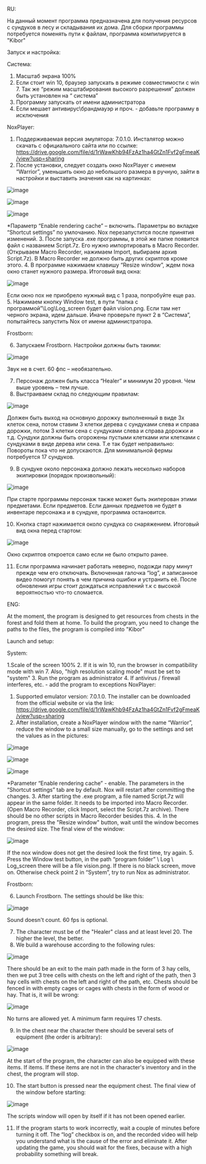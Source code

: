 RU:

На данный момент программа предназначена для получения ресурсов с сундуков в лесу и складывания их дома. Для сборки программы потребуется поменять пути к файлам, программа компилируется в "Kibor"

Запуск и настройка:

Система:
1.	Масштаб экрана 100%
2.	Если стоит win 10, браузер запускать в режиме совместимости с win 7. Так же “режим масштабирования высокого разрешения” должен быть установлен на “ система”
3.	Программу запускать от имени администратора
4.	Если мешает антивирус\брандмауэр и проч. - добавьте программу в исключения


NoxPlayer:
1. Поддерживаемая версия эмулятора: 7.0.1.0. Инсталятор можно скачать с официального сайта или по ссылке: https://drive.google.com/file/d/1rWawKhb94FzAz1ha4GtZn1Fvf2gFmeaK/view?usp=sharing
2. После установки, следует создать окно NoxPlayer с именем “Warrior”,  уменьшить окно до небольшого размера в ручную, зайти в настройки и выставить значения как на картинках:
 
 ![image](https://user-images.githubusercontent.com/82238236/130220428-147f7e9d-a1a6-4ba1-8487-bd2b1358908c.png)
 
 ![image](https://user-images.githubusercontent.com/82238236/130220441-48fbb540-1ced-45dd-98ed-2c3498927853.png)
 
 ![image](https://user-images.githubusercontent.com/82238236/130220452-4c4205a3-68f9-4b9e-918a-aa9ed8f07ec1.png)

*Параметр “Enable rendering cache” – включить. Параметры во вкладке “Shortcut settings” по умлочанию. Nox перезапустится после принятия изменений.
3. После запуска .exe программы, в этой же папке появится файл с названием Script.7z. Его нужно импортировать в Macro Recorder. (Открываем Macro Recorder, нажимаем Import, выбираем архив Script.7z). В Macro Recorder не должно быть других скриптов кроме этого.
4. В программе нажимаем клавишу “Resize window”, ждем пока окно станет нужного размера. Итоговый вид окна:

 ![image](https://user-images.githubusercontent.com/82238236/130220467-5e625cdd-7100-4df1-8c53-8e2f81875efb.png)

Если окно nox не приобрело нужный вид с 1 раза, попробуйте еще раз.
5. Нажимаем кнопку Window test, в пути “папка с программой”\Log\Log_screen будет файл vision.png. Если там нет черного экрана, идем дальше. Иначе проверьте пункт 2 в “Система”, попытайтесь запустить Nox от имени администратора. 

Frostborn:

6. Запускаем Frostborn. Настройки должны быть такими:
 
 ![image](https://user-images.githubusercontent.com/82238236/130220508-18af8e3f-4818-4795-a150-c34e340619e2.png)
 
Звук не в счет. 60 фпс – необязательно.

7. Персонаж должен быть класса “Healer” и минимум 20 уровня. Чем выше уровень – тем лучше.
9. Выстраиваем склад по следующим правилам:

![image](https://user-images.githubusercontent.com/82238236/130220536-33e4e152-c6af-49a3-86a2-7f0e4ec7a620.png)
 
Должен быть выход на основную дорожку выполненный в виде 3х клеток сена, потом ставим 3 клетки дерева с сундуками слева и справа дорожки, потом 3 клетки сена  с сундуками слева и справа дорожки и т.д. Сундуки должны быть огорожены пустыми клетками или клетками с сундуками в виде дерева или сена. Т.е так будет неправильно:
 Повороты пока что не допускаются. Для минимальной фермы потребуется 17 сундуков. 
 
9. В сундуке около персонажа должно лежать несколько наборов экипировки (порядок произвольный):

![image](https://user-images.githubusercontent.com/82238236/130220557-2c9438f4-4d56-4003-8ff4-9a0402e1f250.png)
 
При старте программы персонаж также может быть экиперован этими предметами. Если предметов. Если данных предметов не будет в инвентаре персонажа и в сундуке, программа остановится.

10. Кнопка старт нажимается около сундука со снаряжением. Итоговый вид окна перед стартом:

![image](https://user-images.githubusercontent.com/82238236/130220572-61d2ccda-b9f4-443f-a6c7-73a3b116460e.png)
 
Окно скриптов откроется само если не было открыто ранее.

11. Если программа начинает работать неверно, подожди пару минут прежде чем его отключать. Включенная галочка “log”, и записанное видео помогут понять в чем причина ошибки и устранить её. После обновления игры стоит дождаться исправлений т.к с высокой вероятностью что-то сломается.

ENG:

At the moment, the program is designed to get resources from chests in the forest and fold them at home. To build the program, you need to change the paths to the files, the program is compiled into "Kibor"

Launch and setup:

System:

1.Scale of the screen 100%
2. If it is win 10, run the browser in compatibility mode with win 7. Also, "high resolution scaling mode" must be set to "system"
3. Run the program as administrator
4. If antivirus / firewall interferes, etc. - add the program to exceptions
NoxPlayer:
1. Supported emulator version: 7.0.1.0. The installer can be downloaded from the official website or via the link: https://drive.google.com/file/d/1rWawKhb94FzAz1ha4GtZn1Fvf2gFmeaK/view?usp=sharing
2. After installation, create a NoxPlayer window with the name “Warrior”, reduce the window to a small size manually, go to the settings and set the values as in the pictures:
 
  ![image](https://user-images.githubusercontent.com/82238236/130220744-fb693bb2-81f8-41f8-a929-6b0c4b09a597.png)

  ![image](https://user-images.githubusercontent.com/82238236/130220750-9b012112-a386-4cc6-9e5d-0ab999bff41d.png)

  ![image](https://user-images.githubusercontent.com/82238236/130220764-28075d38-8ff9-4657-a988-e3469904859f.png)

*Parameter “Enable rendering cache” - enable. The parameters in the “Shortcut settings” tab are by default. Nox will restart after committing the changes.
3. After starting the .exe program, a file named Script.7z will appear in the same folder. It needs to be imported into Macro Recorder. (Open Macro Recorder, click Import, select the Script.7z archive). There should be no other scripts in Macro Recorder besides this.
4. In the program, press the "Resize window" button, wait until the window becomes the desired size. The final view of the window:

![image](https://user-images.githubusercontent.com/82238236/130220787-bfc3af5d-e3c0-4723-bb67-a01665266a8a.png)
 
If the nox window does not get the desired look the first time, try again.
5. Press the Window test button, in the path “program folder” \ Log \ Log_screen there will be a file vision.png. If there is no black screen, move on. Otherwise check point 2 in “System”, try to run Nox as administrator.

Frostborn:

6. Launch Frostborn. The settings should be like this:

  ![image](https://user-images.githubusercontent.com/82238236/130220803-91015d41-6902-47a9-a167-59b466e1c654.png)

Sound doesn't count. 60 fps is optional.

7. The character must be of the "Healer" class and at least level 20. The higher the level, the better.
8. We build a warehouse according to the following rules:

![image](https://user-images.githubusercontent.com/82238236/130220849-d30f8f10-e8fb-4e78-bf63-dc7f40dee49e.png)
 
There should be an exit to the main path made in the form of 3 hay cells, then we put 3 tree cells with chests on the left and right of the path, then 3 hay cells with chests on the left and right of the path, etc. Chests should be fenced in with empty cages or cages with chests in the form of wood or hay. That is, it will be wrong:

![image](https://user-images.githubusercontent.com/82238236/130220863-322d2f78-77db-45b2-b78e-56b5d537d8ed.png)
 
No turns are allowed yet. A minimum farm requires 17 chests.

9. In the chest near the character there should be several sets of equipment (the order is arbitrary):

![image](https://user-images.githubusercontent.com/82238236/130220878-73fc4d33-ca33-47c9-a3b9-6222e6846dc7.png)
  
At the start of the program, the character can also be equipped with these items. If items. If these items are not in the character's inventory and in the chest, the program will stop.

10. The start button is pressed near the equipment chest. The final view of the window before starting:

![image](https://user-images.githubusercontent.com/82238236/130220890-cb7dba30-a480-4c2f-9826-e005f09379f0.png)
  
The scripts window will open by itself if it has not been opened earlier.

11. If the program starts to work incorrectly, wait a couple of minutes before turning it off. The “log” checkbox is on, and the recorded video will help you understand what is the cause of the error and eliminate it. After updating the game, you should wait for the fixes, because with a high probability something will break.

